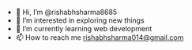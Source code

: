 - 👋 Hi, I’m @rishabhsharma8685
- 👀 I’m interested in exploring new things
- 🌱 I’m currently learning web development
- 📫 How to reach me rishabhsharma014@gmail.com

<!---
rishabhsharma8685/rishabhsharma8685 is a ✨ special ✨ repository because its `README.md` (this file) appears on your GitHub profile.
You can click the Preview link to take a look at your changes.
--->

